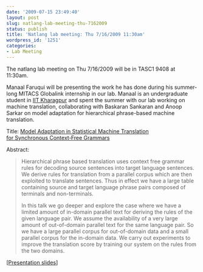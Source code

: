 ```yaml
---
date: '2009-07-15 23:49:40'
layout: post
slug: natlang-lab-meeting-thu-7162009
status: publish
title: 'Natlang lab meeting: Thu 7/16/2009 11:30am'
wordpress_id: '1251'
categories:
- Lab Meeting
---
```


The natlang lab meeting on Thu 7/16/2009 will be in TASC1 9408 at 11:30am. 

Manaal Faruqui will be presenting the work he has done during his summer-long MITACS Globalink internship in our lab. Manaal is an undergraduate student in [IIT Kharagpur](http://www.iitkgp.ernet.in/) and spent the summer with our lab working on machine translation, collaborating with Baskaran Sankaran and Anoop Sarkar on model adaptation for hierarchical phrase-based machine translation. 

Title: [Model Adaptation in Statistical Machine Translation for Synchronous Context‐Free Grammars](http://www.cs.sfu.ca/~anoop/students/manaal/manaal-slides_july-2009.pdf)

Abstract:

> Hierarchical phrase based translation uses context free grammar rules for decoding source sentences into target language sentences. We derive rules for translation from a parallel corpus which are then exploited to translate sentences. Thus in effect we have a large table containing source and target language phrase pairs composed of  terminals and non-terminals.
> 
> In this talk we go deeper and explore the case where we have a limited amount of in-domain parallel text for deriving  the rules of the given language pair. We assume the availability of a very large amount of out-of-domain parallel text for the same language pair. So we have a large parallel corpus for out-of-domain data and a small parallel corpus for the in-domain data. We carry out experiments to improve the translation score by training our system on the rules from the two domains.

\[[Presentation slides](http://www.cs.sfu.ca/~anoop/students/manaal/manaal-slides_july-2009.pdf)\]



